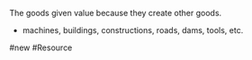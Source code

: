 The goods given value because they create other goods.
- machines, buildings, constructions, roads, dams, tools, etc.

#new #Resource 
